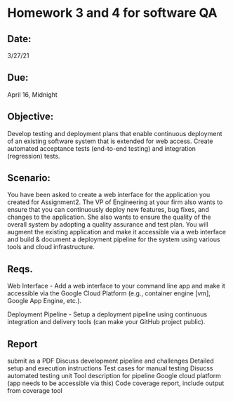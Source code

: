 # Homework 3 and 4 for software QA
## Date:
3/27/21
## Due: 
April 16, Midnight
## Objective:
Develop testing and deployment plans that enable continuous deployment of an existing
software system that is extended for web access. Create automated acceptance tests (end-to-end
testing) and integration (regression) tests.
## Scenario:
You have been asked to create a web interface for the application you created for Assignment2. The VP of Engineering at your firm also wants to ensure that you can continuously deploy
new features, bug fixes, and changes to the application. She also wants to ensure the quality of
the overall system by adopting a quality assurance and test plan.
You will augment the existing application and make it accessible via a web interface and build
& document a deployment pipeline for the system using various tools and cloud infrastructure.
## Reqs.
Web Interface - Add a web interface to your command line app and make it accessible via the
Google Cloud Platform (e.g., container engine [vm], Google App Engine, etc.).

Deployment Pipeline - Setup a deployment pipeline using continuous integration and delivery
tools (can make your GitHub project public).
## Report
submit as a PDF
Discuss development pipeline and challenges
Detailed setup and execution instructions
Test cases for manual testing
Disucss automated testing unit
Tool description for pipeline
Google cloud platform (app needs to be accessible via this)
Code coverage report, include output from coverage tool
